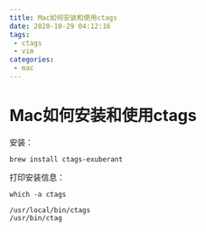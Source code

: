 ```yaml
---
title: Mac如何安装和使用ctags
date: 2020-10-29 04:12:16
tags:
 - ctags
 - vim
categories:
 - mac 
---
```

# Mac如何安装和使用ctags

安装：
```
brew install ctags-exuberant
```
打印安装信息：
```
which -a ctags
```

```
/usr/local/bin/ctags
/usr/bin/ctag
```

